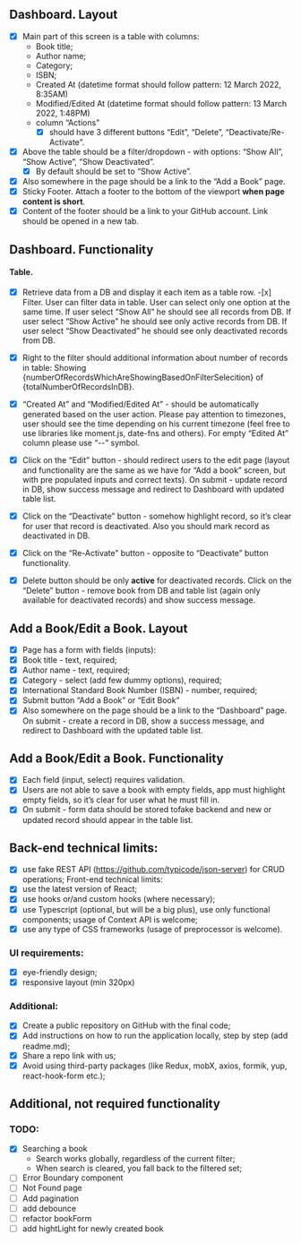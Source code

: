## Dashboard. Layout

- [x] Main part of this screen is a table with columns:
  - Book title;
  - Author name;
  - Category;
  - ISBN;
  - Created At (datetime format should follow pattern: 12 March 2022, 8:35AM)
  - Modified/Edited At (datetime format should follow pattern: 13 March 2022, 1:48PM)
  - column “Actions”
    - [x] should have 3 different buttons “Edit”, “Delete”, “Deactivate/Re-Activate”.
- [x] Above the table should be a filter/dropdown - with options: “Show All”, “Show Active”, “Show Deactivated”.
  - [x] By default should be set to “Show Active”.
- [x] Also somewhere in the page should be a link to the “Add a Book” page.
- [x] Sticky Footer. Attach a footer to the bottom of the viewport **when page content is short**.
- [x] Content of the footer should be a link to your GitHub account. Link should be opened in a new tab.

## Dashboard. Functionality

#### Table.

- [x] Retrieve data from a DB and display it each item as a table row. -[x] Filter. User can filter data in table. User can select only one option at the same time. If user select “Show All” he should see all records from DB. If user select “Show Active” he should see only active records from DB. If user select “Show Deactivated” he should see only deactivated records from DB.

- [x] Right to the filter should additional information about number of records in table: Showing {numberOfRecordsWhichAreShowingBasedOnFilterSelecition} of {totalNumberOfRecordsInDB}.
- [x] “Created At” and “Modified/Edited At” - should be automatically generated based on the user action. Please pay attention to timezones, user should see the time depending on his current timezone (feel free to use libraries like moment.js, date-fns and others). For empty “Edited At” column please use “--” symbol.
- [x] Click on the “Edit” button - should redirect users to the edit page (layout and functionality are the same as we have for “Add a book” screen, but with pre populated inputs and correct texts). On submit - update record in DB, show success message and redirect to Dashboard with updated table list.
- [x] Click on the “Deactivate” button - somehow highlight record, so it’s clear for user that record is deactivated. Also you should mark record as deactivated in DB.
- [x] Click on the “Re-Activate” button - opposite to “Deactivate” button functionality.
- [x] Delete button should be only **active** for deactivated records. Click on the “Delete” button - remove book from DB and table list (again only available for deactivated records) and show success message.

## Add a Book/Edit a Book. Layout

- [x] Page has a form with fields (inputs):
- [x] Book title - text, required;
- [x] Author name - text, required;
- [x] Category - select (add few dummy options), required;
- [x] International Standard Book Number (ISBN) - number, required;
- [x] Submit button “Add a Book” or “Edit Book”
- [x] Also somewhere on the page should be a link to the “Dashboard” page. On submit - create a record in DB, show a success message, and redirect to Dashboard with the updated table list.

## Add a Book/Edit a Book. Functionality

- [x] Each field (input, select) requires validation.
- [x] Users are not able to save a book with empty fields, app must highlight empty fields, so it’s clear for user what he must fill in.
- [x] On submit - form data should be stored tofake backend and new or updated record should appear in the table list.

## Back-end technical limits:

- [x] use fake REST API (https://github.com/typicode/json-server) for CRUD operations;
      Front-end technical limits:
- [x] use the latest version of React;
- [x] use hooks or/and custom hooks (where necessary);
- [x] use Typescript (optional, but will be a big plus), use only functional components;
      usage of Context API is welcome;
- [x] use any type of CSS frameworks (usage of preprocessor is welcome).

### UI requirements:

- [x] eye-friendly design;
- [x] responsive layout (min 320px)

### Additional:

- [x] Create a public repository on GitHub with the final code;
- [x] Add instructions on how to run the application locally, step by step (add readme.md);
- [x] Share a repo link with us;
- [x] Avoid using third-party packages (like Redux, mobX, axios, formik, yup, react-hook-form etc.);

## Additional, not required functionality

### TODO:

- [x] Searching a book
  - Search works globally, regardless of the current filter;
  - When search is cleared, you fall back to the filtered set;
- [ ] Error Boundary component
- [ ] Not Found page
- [ ] Add pagination
- [ ] add debounce
- [ ] refactor bookForm
- [ ] add hightLight for newly created book
